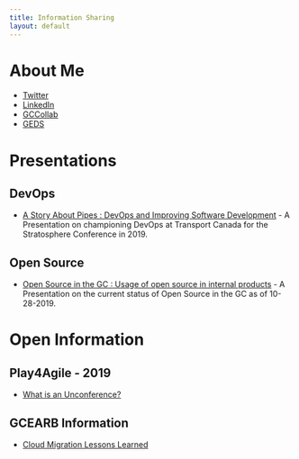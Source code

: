 ```yaml
---
title: Information Sharing
layout: default
---
```


# About Me

* [Twitter](http://twitter.com/@ShadeWyrm)
* [LinkedIn](https://www.linkedin.com/in/vivian-nobrega-782481160/)
* [GCCollab](https://gccollab.ca/profile/Vivian.Nobrega)
* [GEDS](https://gcdirectory-gcannuaire.ssc-spc.gc.ca/en/GCD/?pgid=015&dn=cn%3DNobrega%5C%2C+Vivian%2Cou%3DESP-PSI%2Cou%3DCTO-DPT%2Cou%3DOCIO-BDPI%2Cou%3DTBS-SCT%2Co%3Dgc%2Cc%3Dca)

# Presentations

## DevOps

* [A Story About Pipes : DevOps and Improving Software Development](presentations/a-story-about-pipes.html) - A Presentation on championing DevOps at Transport Canada for the Stratosphere Conference in 2019.

## Open Source

* [Open Source in the GC : Usage of open source in internal products](presentations/open-source-in-the-gc.html) - A Presentation on the current status of Open Source in the GC as of 10-28-2019.

# Open Information

## Play4Agile - 2019

* [What is an Unconference?](blogs/play4agile-unconference.html)

## GCEARB Information

* [Cloud Migration Lessons Learned](blogs/gc-wlm-lessonslearned.html)
